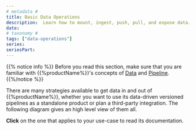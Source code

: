 ```yaml
---
# metadata # 
title: Basic Data Operations
description:  Learn how to mount, ingest, push, pull, and expose data.
date: 
# taxonomy #
tags: ["data-operations"]
series:
seriesPart:
---
```


{{% notice info %}}
Before you read this section, make sure that you are familiar  with {{%productName%}}'s concepts of [Data](../../concepts/data-concepts) and [Pipeline](../../concepts/pipeline-concepts).
{{%/notice %}}

There are many strategies available to get data in and out of {{%productName%}}, 
whether you want to use its data-driven versioned pipelines as a standalone product 
or plan a third-party integration.
The following diagram gives an high level view of them all.

**Click** on the one that applies to your use-case to read its documentation.

<!-- ADD THE FOLLOWING  (width and viewBox) TO THE SVG TAG IN THE SVG FILE AND REMOVE THE DEFAULT width and heigh
<svg xmlns="http://www.w3.org/2000/svg" xmlns:xlink="http://www.w3.org/1999/xlink" xmlns:lucid="lucid" width="100%" viewBox="0 0 1200 1041"> 
-->
<div style="resize:horizontal" >
<object  data="/images/load-export-data-strategies.svg" ></object>
</div>

